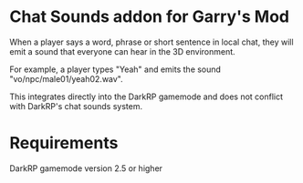 # Chat Sounds addon for Garry's Mod
When a player says a word, phrase or short sentence in local chat, they will emit a sound that everyone can hear in the 3D environment.

For example, a player types "Yeah" and emits the sound "vo/npc/male01/yeah02.wav".

This integrates directly into the DarkRP gamemode and does not conflict with DarkRP's chat sounds system.

# Requirements
DarkRP gamemode version 2.5 or higher

